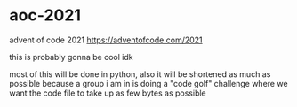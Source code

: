 # aoc-2021
advent of code 2021 https://adventofcode.com/2021


this is probably gonna be cool idk

most of this will be done in python, also it will be shortened as much as possible because a group i am in is doing a "code golf" challenge where we want the code file to take up as few bytes as possible
